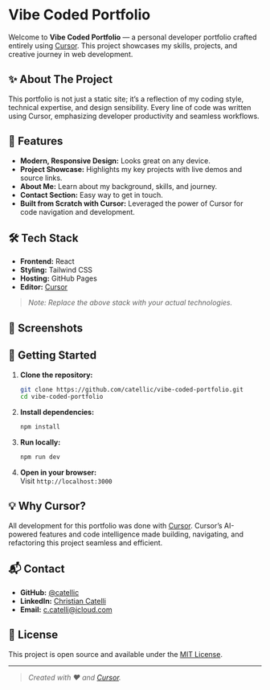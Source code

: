 # Vibe Coded Portfolio

Welcome to **Vibe Coded Portfolio** — a personal developer portfolio crafted entirely using [Cursor](https://www.cursor.so/). This project showcases my skills, projects, and creative journey in web development.

## ✨ About The Project

This portfolio is not just a static site; it’s a reflection of my coding style, technical expertise, and design sensibility. Every line of code was written using Cursor, emphasizing developer productivity and seamless workflows.

## 🚀 Features

- **Modern, Responsive Design:** Looks great on any device.
- **Project Showcase:** Highlights my key projects with live demos and source links.
- **About Me:** Learn about my background, skills, and journey.
- **Contact Section:** Easy way to get in touch.
- **Built from Scratch with Cursor:** Leveraged the power of Cursor for code navigation and development.

## 🛠️ Tech Stack

- **Frontend:** React
- **Styling:** Tailwind CSS 
- **Hosting:** GitHub Pages 
- **Editor:** [Cursor](https://www.cursor.so/)

> _Note: Replace the above stack with your actual technologies._

## 📸 Screenshots

<!--
Add screenshots or GIFs of your portfolio here.
Example:
[Homepage Screenshot](./home.png)
-->

## 📝 Getting Started

1. **Clone the repository:**
   ```bash
   git clone https://github.com/catellic/vibe-coded-portfolio.git
   cd vibe-coded-portfolio
   ```
2. **Install dependencies:**
   ```bash
   npm install
   ```
3. **Run locally:**
   ```bash
   npm run dev
   ```
4. **Open in your browser:**  
   Visit `http://localhost:3000`

## 💡 Why Cursor?

All development for this portfolio was done with [Cursor](https://www.cursor.so/). Cursor’s AI-powered features and code intelligence made building, navigating, and refactoring this project seamless and efficient.

## 📬 Contact

- **GitHub:** [@catellic](https://github.com/catellic)
- **LinkedIn:** [Christian Catelli](https://www.linkedin.com/in/christian-catelli-695b89177)
- **Email:** [c.catelli@icloud.com]()

## 📄 License

This project is open source and available under the [MIT License](LICENSE).

---

> _Created with ❤️ and [Cursor](https://www.cursor.so/)._
